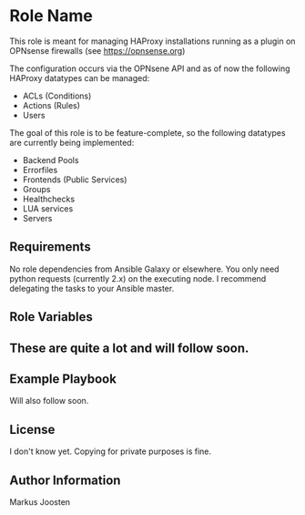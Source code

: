 Role Name
=========

This role is meant for managing HAProxy installations running as a plugin on OPNsense firewalls (see https://opnsense.org)

The configuration occurs via the OPNsene API and as of now the following HAProxy datatypes can be managed:

* ACLs (Conditions)
* Actions (Rules)
* Users

The goal of this role is to be feature-complete, so the following datatypes are currently being implemented:

* Backend Pools
* Errorfiles
* Frontends (Public Services)
* Groups
* Healthchecks
* LUA services
* Servers

Requirements
------------

No role dependencies from Ansible Galaxy or elsewhere. You only need python requests (currently 2.x) on the executing node.
I recommend delegating the tasks to your Ansible master.

Role Variables
--------------

These are quite a lot and will follow soon.
------------

Example Playbook
----------------

Will also follow soon.

License
-------

I don't know yet. Copying for private purposes is fine.

Author Information
------------------

Markus Joosten
